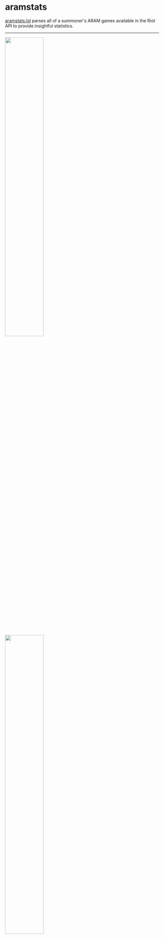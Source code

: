# aramstats

[aramstats.lol](http://aramstats.lol/) parses all of a summoner's ARAM games available in the Riot API to provide
insightful statistics.

<hr>

<img src ="https://user-images.githubusercontent.com/1999954/231257454-36f2b722-2c9e-476e-8412-c4d30368f0b2.png" width="50%" />
<img src="https://user-images.githubusercontent.com/1999954/231257609-d87c6c63-570a-461d-95ce-c6ca27cccfd5.png" width="50%" />

<hr>

#### Ideas, organized by amount of work.

#### big
- [ ] Show match data (Click on individual matches to see team/enemy comp, etc...)
#### med
- [ ] Sort histogram by other stats aside from DPM
- [ ] Site colors
- [ ] Add small match history tile to Overview Panel
#### small
<i>none</i>

#### fin
- [x] Better day/night mode
- [x] Add challenge tokens
- [x] Add KP & DS
- [x] UI overhaul on champions table
- [x] General "Summoner stats" to overview panel (average game length, average kda, kp, ds, etc...)
